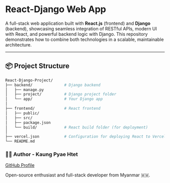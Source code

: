 # React-Django Web App

A full-stack web application built with **React.js** (frontend) and **Django** (backend), showcasing seamless integration of RESTful APIs, modern UI with React, and powerful backend logic with Django. This repository demonstrates how to combine both technologies in a scalable, maintainable architecture.

---

## 📦 Project Structure

```bash
React-Django-Project/
├── backend/              # Django backend
│   ├── manage.py
│   ├── project/          # Django project folder
│   └── app/              # Your Django app
│
├── frontend/             # React frontend
│   ├── public/
│   ├── src/
│   ├── package.json
│   └── build/            # React build folder (for deployment)
│
├── vercel.json           # Configuration for deploying React to Vercel
└── README.md
```
### 🙋‍♂️ Author - Kaung Pyae Htet
[GitHub Profile]('https://github.com/KaungPyaeHtet')

Open-source enthusiast and full-stack developer from Myanmar 🇲🇲.